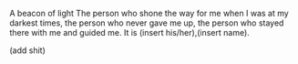 A beacon of light
The person who shone the way for me when I was at my darkest times, the person who never gave me up, the person who stayed there with me and guided me. It is (insert his/her),(insert name).

(add shit)
